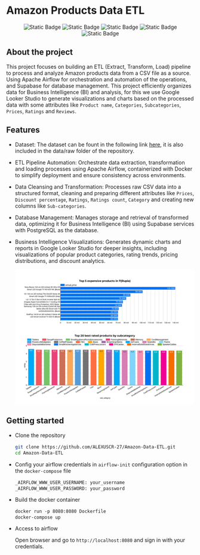 <a id="readme-top"></a>
# Amazon Products Data ETL

<div align="center">
  
  ![Static Badge](https://img.shields.io/badge/v3.12.3-blue?label=Python)
  ![Static Badge](https://img.shields.io/badge/v2.10.2-red?label=Apache-Airflow)
  ![Static Badge](https://img.shields.io/badge/v2.2.3-purple?label=Pandas)
  ![Static Badge](https://img.shields.io/badge/v27.2.0-darkblue?label=Docker)
  ![Static Badge](https://img.shields.io/badge/Google%20Looker%20Studio-white)


</div>

## About the project
This project focuses on building an ETL (Extract, Transform, Load) pipeline to process and analyze Amazon products data from a CSV file as a source. Using Apache Airflow for orchestration and automation of the operations, and Supabase for database management. This project efficiently organizes data for Business Intelligence (BI) and analysis, for this we use Google Looker Studio to generate visualizations and charts based on the processed data with some attributes like `Product name`, `Categories`, `Subcategories`, `Prices`, `Ratings` and `Reviews`.

## Features
- Dataset: The dataset can be fount in the following link [here](https://www.kaggle.com/datasets/karkavelrajaj/amazon-sales-dataset), it is also included in the data/raw folder of the repository.
- ETL Pipeline Automation: Orchestrate data extraction, transformation and loading processes using Apache Airflow, containerized with Docker to simplify deployment and ensure consistency across environments.
- Data Cleansing and Transformation: Processes raw CSV data into a structured format, cleaning and preparing different attributes like `Prices`, `Discount percentage`, `Ratings`, `Ratings count`, `Category` and creating new columns like `Sub-categories`.
- Database Management: Manages storage and retrieval of transformed data, optimizing it for Business Intelligence (BI) using Supabase services with PostgreSQL as the database.
- Business Intelligence Visualizations: Generates dynamic charts and reports in Google Looker Studio for deeper insights, including visualizations of popular product categories, rating trends, pricing distributions, and discount analytics.

  <div align="center">
    <img src="images/Amazon_products_report-3.png" alt="amazon_products_report3" width="auto" height="auto"/>
  </div>

## Getting started

- Clone the repository
  
  ```sh
  git clone https://github.com/ALEXUSCR-27/Amazon-Data-ETL.git
  cd Amazon-Data-ETL
  ```
- Config your airflow credentials in `airflow-init` configuration option in the `docker-compose` file
  ```
  _AIRFLOW_WWW_USER_USERNAME: your_username
  _AIRFLOW_WWW_USER_PASSWORD: your_password
  ```
- Build the docker container

  ```
  docker run -p 8080:8080 Dockerfile
  docker-compose up
  ```
- Access to airflow
  
    Open browser and go to `http://localhost:8080` and sign in with your credentials.
